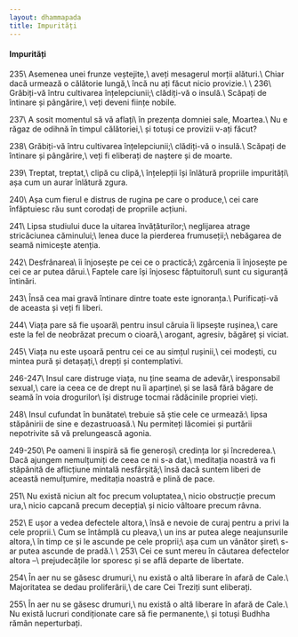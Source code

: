 ```yaml
---
layout: dhammapada
title: Impurități
---
```

#### Impurități

235\\
Asemenea unei frunze veștejite,\\
aveți mesagerul morții alături.\\
Chiar dacă urmează o călătorie lungă,\\
încă nu ați făcut nicio provizie.\\
 \\
236\\
Grăbiți-vă întru cultivarea înțelepciunii;\\
clădiți-vă o insulă.\\
Scăpați de întinare și pângărire,\\
veți deveni ființe nobile.

237\\
A sosit momentul să vă aflați\\
în prezența domniei sale, Moartea.\\
Nu e răgaz de odihnă în timpul călătoriei,\\
și totuși ce provizii v-ați făcut?

238\\
Grăbiți-vă întru cultivarea înțelepciunii;\\
clădiți-vă o insulă.\\
Scăpați de întinare și pângărire,\\
veți fi eliberați de naștere și de moarte.

239\\
Treptat, treptat,\\
clipă cu clipă,\\
înțelepții își înlătură propriile impurități\\
așa cum un aurar înlătură zgura.

240\\
Așa cum fierul e distrus de rugina pe care o produce,\\
cei care înfăptuiesc rău sunt corodați de propriile acțiuni.

241\\
Lipsa studiului duce la uitarea învățăturilor;\\
neglijarea atrage stricăciunea căminului;\\
lenea duce la pierderea frumuseții;\\
nebăgarea de seamă nimicește atenția.

242\\
Desfrânarea\\
îi înjosește pe cei ce o practică;\\
zgârcenia îi înjosește pe cei ce ar putea dărui.\\
Faptele care își înjosesc făptuitorul\\
sunt cu siguranță întinări.

243\\
Însă cea mai gravă întinare dintre toate este ignoranța.\\
Purificați-vă de aceasta și veți fi liberi.

244\\
Viața pare să fie ușoară\\
pentru insul căruia îi lipsește rușinea,\\
care este la fel de neobrăzat precum o cioară,\\
arogant, agresiv, băgăreț și viciat.

245\\
Viața nu este ușoară pentru cei ce au simțul rușinii,\\
cei modești, cu mintea pură și detașați,\\
drepți și contemplativi.

246-247\\
Insul care distruge viața, nu ține seama de adevăr,\\
iresponsabil sexual,\\
care ia ceea ce de drept nu îi aparține\\
și se lasă fără băgare de seamă în voia drogurilor\\
își distruge tocmai rădăcinile propriei vieți.

248\\
Insul cufundat în bunătate\\
trebuie să știe cele ce urmează:\\
lipsa stăpânirii de sine e dezastruoasă.\\
Nu permiteți lăcomiei și purtării nepotrivite să vă prelungească agonia.

249-250\\
Pe oameni îi inspiră să fie generoși\\
credința lor și încrederea.\\
Dacă ajungem nemulțumiți de ceea ce ni s-a dat,\\
meditația noastră va fi stăpânită de aflicțiune mintală nesfârșită;\\
însă dacă suntem liberi de această nemulțumire, meditația noastră e plină de pace.

251\\
Nu există niciun alt foc precum voluptatea,\\
nicio obstrucție precum ura,\\
nicio capcană precum decepția\\
și nicio vâltoare precum râvna.

252\\
E ușor a vedea defectele altora,\\
însă e nevoie de curaj pentru a privi la cele proprii.\\
Cum se întâmplă cu pleava,\\
un ins ar putea alege neajunsurile altora,\\
în timp ce și le ascunde pe cele proprii;\\
așa cum un vânător șiret\\
s-ar putea ascunde de pradă.\\
 \\
253\\
Cei ce sunt mereu în căutarea defectelor altora –\\
prejudecățile lor sporesc și se află departe de libertate.

254\\
În aer nu se găsesc drumuri,\\
nu există o altă liberare în afară de Cale.\\
Majoritatea se dedau proliferării,\\
de care Cei Treziți sunt eliberați.

255\\
În aer nu se găsesc drumuri,\\
nu există o altă liberare în afară de Cale.\\
Nu există lucruri condiționate care să fie permanente,\\
și totuși Budhha rămân neperturbați.
